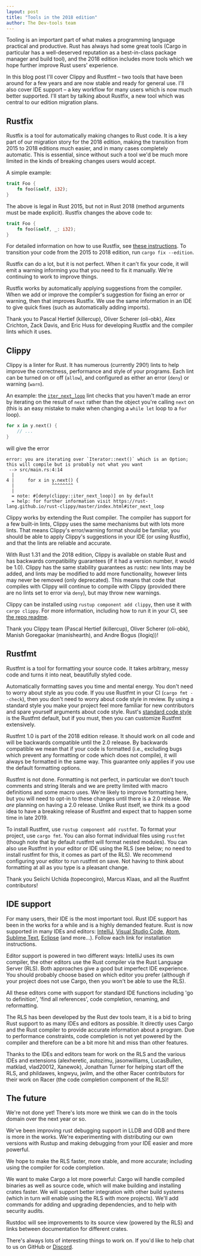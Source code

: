 ```yaml
---
layout: post
title: "Tools in the 2018 edition"
author: The Dev-tools team
---
```


Tooling is an important part of what makes a programming language practical and
productive. Rust has always had some great tools (Cargo in particular has a
well-deserved reputation as a best-in-class package manager and build tool), and
the 2018 edition includes more tools which we hope further improve Rust users'
experience.

In this blog post I'll cover Clippy and Rustfmt – two tools that have been
around for a few years and are now stable and ready for general use. I'll also
cover IDE support – a key workflow for many users which is now much better
supported. I'll start by talking about Rustfix, a new tool which was central to
our edition migration plans.

## Rustfix

Rustfix is a tool for automatically making changes to Rust code. It is a key
part of our migration story for the 2018 edition, making the transition from
2015 to 2018 editions much easier, and in many cases completely automatic. This
is essential, since without such a tool we'd be much more limited in the kinds
of breaking changes users would accept.

A simple example:

```rust
trait Foo {
    fn foo(&self, i32);
}
```

The above is legal in Rust 2015, but not in Rust 2018 (method arguments must be
made explicit). Rustfix changes the above code to:

```rust
trait Foo {
    fn foo(&self, _: i32);
}
```

For detailed information on how to use Rustfix, see [these instructions](https://doc.rust-lang.org/stable/edition-guide/editions/transitioning-an-existing-project-to-a-new-edition.html).
To transition your code from the 2015 to 2018 edition, run `cargo fix --edition`.

Rustfix can do a lot, but it is not perfect. When it can't fix your code, it
will emit a warning informing you that you need to fix it manually. We're
continuing to work to improve things.

Rustfix works by automatically applying suggestions from the compiler. When we
add or improve the compiler's suggestion for fixing an error or warning, then
that improves Rustfix. We use the same information in an IDE to give quick fixes
(such as automatically adding imports).

Thank you to Pascal Hertief (killercup), Oliver Scherer (oli-obk), Alex
Crichton, Zack Davis, and Eric Huss for developing Rustfix and the compiler
lints which it uses.


## Clippy

Clippy is a linter for Rust. It has numerous (currently 290!) lints to help
improve the correctness, performance and style of your programs. Each lint can
be turned on or off (`allow`), and configured as either an error (`deny`) or
warning (`warn`).

An example: the [`iter_next_loop`](https://rust-lang.github.io/rust-clippy/master/index.html#iter_next_loop)
lint checks that you haven't made an error by iterating on the result of `next`
rather than the object you're calling `next` on (this is an easy mistake to make
when changing a `while let` loop to a `for` loop).

```rust
for x in y.next() {
    // ...
}
```

will give the error

```
error: you are iterating over `Iterator::next()` which is an Option; this will compile but is probably not what you want
 --> src/main.rs:4:14
  |
4 |     for x in y.next() {
  |              ^^^^^^^^
  |
  = note: #[deny(clippy::iter_next_loop)] on by default
  = help: for further information visit https://rust-lang.github.io/rust-clippy/master/index.html#iter_next_loop
```

Clippy works by extending the Rust compiler. The compiler has support for a few
built-in lints, Clippy uses the same mechanisms but with lots more lints. That
means Clippy's error/warning format should be familiar, you should be able to
apply Clippy's suggestions in your IDE (or using Rustfix), and that the lints
are reliable and accurate.

With Rust 1.31 and the 2018 edition, Clippy is available on stable Rust and has
backwards compatibility guarantees (if it had a version number, it would be
1.0). Clippy has the same stability guarantees as rustc: new lints may be added,
and lints may be modified to add more functionality, however lints may never be
removed (only deprecated). This means that code that compiles with Clippy will
continue to compile with Clippy (provided there are no lints set to error via
`deny`), but may throw new warnings.

Clippy can be installed using `rustup component add clippy`, then use it with
`cargo clippy`. For more information, including how to run it in your CI, see
[the repo readme](https://github.com/rust-lang/rust-clippy/).

Thank you Clippy team (Pascal Hertief (killercup), Oliver Scherer (oli-obk),
Manish Goregaokar (manishearth), and Andre Bogus (llogiq))!


## Rustfmt

Rustfmt is a tool for formatting your source code. It takes arbitrary, messy
code and turns it into neat, beautifully styled code.

Automatically formatting saves you time and mental energy. You don't need to
worry about style as you code. If you use Rustfmt in your CI (`cargo fmt
--check`), then you don't need to worry about code style in review. By using a
standard style you make your project feel more familiar for new contributors and
spare yourself arguments about code style. Rust's [standard code
style](https://github.com/rust-lang/rfcs/blob/master/style-guide/README.md) is
the Rustfmt default, but if you must, then you can customize Rustfmt
extensively.

Rustfmt 1.0 is part of the 2018 edition release. It should work on all code and
will be backwards compatible until the 2.0 release. By backwards compatible we
mean that if your code is formatted (i.e., excluding bugs which prevent any
formatting or code which does not compile), it will always be formatted in the
same way. This guarantee only applies if you use the default formatting options.

Rustfmt is not done. Formatting is not perfect, in particular we don't touch
comments and string literals and we are pretty limited with macro definitions
and some macro uses. We're likely to improve formatting here, but you will need
to opt-in to these changes until there is a 2.0 release. We *are* planning on
having a 2.0 release. Unlike Rust itself, we think its a good idea to have a
breaking release of Rustfmt and expect that to happen some time in late 2019.

To install Rustfmt, use `rustup component add rustfmt`. To format your project,
use `cargo fmt`. You can also format individual files using `rustfmt` (though
note that by default rustfmt will format nested modules). You can also use
Rustfmt in your editor or IDE using the RLS (see below; no need to install
rustfmt for this, it comes as part of the RLS). We recommend configuring your
editor to run rustfmt on save. Not having to think about formatting at all as
you type is a pleasant change.

Thank you Seiichi Uchida (topecongiro), Marcus Klaas, and all the Rustfmt
contributors!

## IDE support

For many users, their IDE is the most important tool. Rust IDE support has been
in the works for a while and is a highly demanded feature. Rust is now supported
in many IDEs and editors:
[IntelliJ](https://plugins.jetbrains.com/plugin/8182-rust), [Visual Studio
Code](https://marketplace.visualstudio.com/items?itemName=rust-lang.rust),
[Atom](https://github.com/rust-lang-nursery/atom-ide-rust), [Sublime
Text](https://github.com/rust-lang/rust-enhanced),
[Eclipse](https://www.eclipse.org/downloads/packages/release/photon/r/eclipse-ide-rust-developers-includes-incubating-components)
 (and more...). Follow each link for installation instructions.

Editor support is powered in two different ways: IntelliJ uses its own compiler,
the other editors use the Rust compiler via the Rust Language Server (RLS). Both
approaches give a good but imperfect IDE experience. You should probably choose
based on which editor you prefer (although if your project does not use Cargo,
then you won't be able to use the RLS).

All these editors come with support for standard IDE functions including 'go to
definition', 'find all references', code completion, renaming, and reformatting.

The RLS has been developed by the Rust dev tools team, it is a bid to bring Rust
support to as many IDEs and editors as possible. It directly uses Cargo and the
Rust compiler to provide accurate information about a program. Due to
performance constraints, code completion is not yet powered by the compiler and
therefore can be a bit more hit and miss than other features.

Thanks to the IDEs and editors team for work on the RLS and the various IDEs and
extensions (alexheretic, autozimu, jasonwilliams, LucasBullen, matklad,
vlad20012, Xanewok), Jonathan Turner for helping start off the RLS, and
phildawes, kngwyu, jwilm, and the other Racer contributors for their work on
Racer (the code completion component of the RLS)!

## The future

We're not done yet! There's lots more we think we can do in the tools domain
over the next year or so.

We've been improving rust debugging support in LLDB and GDB and there is more in
the works. We're experimenting with distributing our own versions with Rustup
and making debugging from your IDE easier and more powerful.

We hope to make the RLS faster, more stable, and more accurate; including using
the compiler for code completion.

We want to make Cargo a lot more powerful: Cargo will handle compiled binaries
as well as source code, which will make building and installing crates faster.
We will support better integration with other build systems (which in turn will
enable using the RLS with more projects). We'll add commands for adding and
upgrading dependencies, and to help with security audits.

Rustdoc will see improvements to its source view (powered by the RLS) and links
between documentation for different crates.

There's always lots of interesting things to work on. If you'd like to help chat
to us on GitHub or [Discord](https://discordapp.com/invite/rust-lang).
